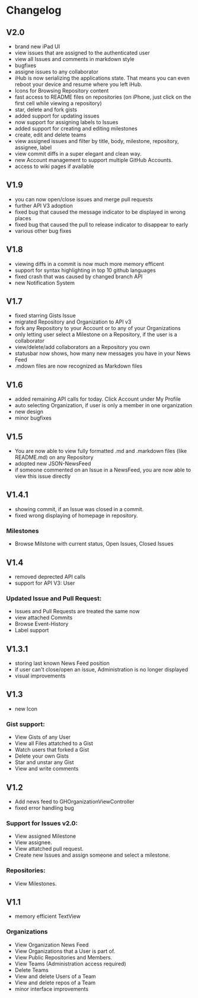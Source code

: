# Changelog

## V2.0
- brand new iPad UI
- view issues that are assigned to the authenticated user
- view all Issues and comments in markdown style
- bugfixes
- assigne issues to any collaborator
- iHub is now serializing the applications state. That means you can even reboot your device and resume where you left iHub.
- Icons for Browsing Repository content
- fast access to README files on repositories (on iPhone, just click on the first cell while viewing a repository)
- star, delete and fork gists
- added support for updating issues
- now support for assigning labels to Issues
- added support for creating and editing milestones
- create, edit and delete teams
- view assigned issues and filter by title, body, milestone, repository, assignee, label
- view commit diffs in a super elegant and clean way.
- new Account management to support multiple GitHub Accounts.
- access to wiki pages if available

## V1.9
- you can now open/close issues and merge pull requests
- further API V3 adoption
- fixed bug that caused the message indicator to be displayed in wrong places
- fixed bug that caused the pull to release indicator to disappear to early
- various other bug fixes

## V1.8
- viewing diffs in a commit is now much more memory efficent
- support for syntax highlighting in top 10 github languages
- fixed crash that was caused by changed branch API
- new Notification System

## V1.7
- fixed starring Gists Issue
- migrated Repository and Organization to API v3
- fork any Repository to your Account or to any of your Organizations
- only letting user select a Milestone on a Repository, if the user is a collaborator
- view/delete/add collaborators an a Repository you own
- statusbar now shows, how many new messages you have in your News Feed
- .mdown files are now recognized as Markdown files

## V1.6
- added remaining API calls for today. Click Account under My Profile
- auto selecting Organization, if user is only a member in one organization
- new design
- minor bugfixes

## V1.5
- You are now able to view fully formatted .md and .markdown files (like README.md) on any Repository
- adopted new JSON-NewsFeed
- if someone commented on an Issue in a NewsFeed, you are now able to view this issue directly

## V1.4.1
- showing commit, if an Issue was closed in a commit.
- fixed wrong displaying of homepage in repository.

### Milestones
- Browse Milstone with current status, Open Issues, Closed Issues

## V1.4
- removed deprected API calls
- support for API V3: User
### Updated Issue and Pull Request:
- Issues and Pull Requests are treated the same now
- view attached Commits
- Browse Event-History
- Label support

## V1.3.1
- storing last known News Feed position
- if user can't close/open an issue, Administration is no longer displayed
- visual improvements

## V1.3
- new Icon
### Gist support:
- View Gists of any User
- View all Files attatched to a Gist
- Watch users that forked a Gist
- Delete your own Gists
- Star and unstar any Gist
- View and write comments

## V1.2
- Add news feed to GHOrganizationViewController
- fixed error handling bug

### Support for Issues v2.0:
- View assigned Milestone
- View assignee.
- View attatched pull request.
- Create new Issues and assign someone and select a milestone.

### Repositories:
- View Milestones.

## V1.1
- memory efficient TextView

### Organizations
- View Organization News Feed
- View Organizations that a User is part of.
- View Public Repositories and Members.
- View Teams (Administration access required)
- Delete Teams
- View and delete Users of a Team
- View and delete repos of a Team
- minor interface improvements
